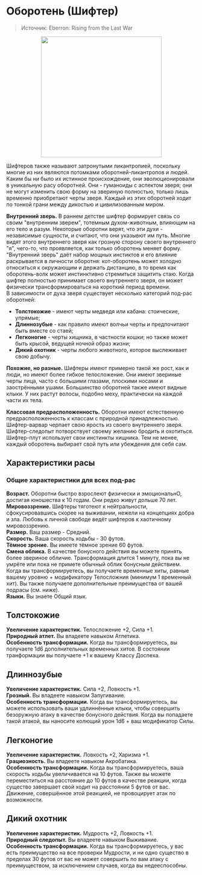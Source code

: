 # Оборотень (Шифтер)
> Источник: Eberron: Rising from the Last War

<p style="text-align: center">
  <img style="height: 320px" src="./_media/races/shifter.race.jpg"/>
</p>

Шифтеров также называют затронутыми ликантропией, поскольку многие из них являются потомками оборотней-ликантропов и людей. Каким бы
ни было их истинное происхождение, они эволюционировали в уникальную расу оборотней. Они - гуманоиды с аспектом зверя; они не могут
изменить свою форму на звериную полностью, только лишь временно приобретают черты зверя.
Каждый из этих оборотней ходит по тонкой грани между дикостью и цивилизованным миром. 

**Внутренний зверь.** В раннем детстве шифтер формирует связь со своим "внутренним зверем", тотемным духом-животным, влияющим на его
тело и разум. Некоторые оборотни верят, что эти духи - независимые сущности, и считают, что они указывют им путь. Многие видят
этого внутреннего зверя как грозную сторону своего внутреннего "я", чего-то, что проявляется, как только оборотень меняет форму.
"Внутренний зверь" даёт набор мощных инстиктов и его влияние раскрывается в личности оборотня: кот-оборотень может холодно относиться
к окружающим и держать дистанцию, в то время как оборотень-волк может инстинктивно стремиться защитить стаю. Когда шифтер полностью
принимает своего внутреннего зверя, он может физически трансформироваться на короткий период времени.  
В зависимости от духа зверя существует несколько категорий под-рас оборотней:
- **Толстокожие** - имеют черты медведя или кабана: стоические, упрямые;
- **Длиннозубые** - как правило имеют волчьи черты и предпочитают быть вместе со стаей;
- **Легконогие** - черты хищника, в частности кошки; но также может быть крысой, ведущей ночной образ жизни;
- **Дикий охотник** - черты любого животного, которое выслеживает свою добычу.

**Похожие, но разные.** Шифтеры имеют примерно такой же рост, как и люди, но имеют более гибкое телосложение. Они имеют звериные
черты лица, часто с большими глазами, плоскими носами и заострёнными ушами. Большинство оборотней также имеют видные клыки.
У них растут волосы, подобно меху, практически на каждой части их тела.  

**Классовая предрасположенность.** Оборотни имеют естественную предрасположенность к классам с природной принадлежностью.
Шифтер-варвар черпает свою ярость из своего внутреннего зверя. Шифтер-следопыт потворствует своему желанию бродить и охотиться.
Шифтер-плут использует свои инстинкты хищника. Тем не менее, каждый оборотень выбирает свой путь или убеждения для себя сам.

## Характеристики расы
### Общие характеристики для всех под-рас
**Возраст.** Оборотни быстро взрослеют физически и эмоциональнО, достигая
юношества к 10 годам. Они редко живут дольше 70 лет.  
**Мировоззрение.** Шифтеры тяготеют к нейтральности, сфокусировавшись скорее на
выживании, нежели на концепциях добра и зла. Любовь к личной свободе ведёт шифтеров к хаотичному
мировоззрению.  
**Размер.** Ваш размер - Средний.  
**Скорость.** Ваша скорость ходьбы - 30 футов.  
**Тёмное зрение.** Вы имеете тёмное зрение 60 футов.  
**Смена облика.** В качестве бонусного действия вы можете принять более звериное обличие.
Трансформация длится 1 минуту, пока вы не умрёте или пока не примете обычный облик бонусным действием.
Когда вы трансформируетесь, вы получаете временные хиты, равные вашему уровню + модификатору Телосложния
(минимум 1 временный хит). Вы также получаете дополнительные преимущества от вашей подрасы (см. ниже).  
**Языки.** Вы знаете Общий язык.  

## Толстокожие
**Увеличение характеристик.** Телосложение +2, Сила +1.  
**Природный атлет.** Вы владеете навыком Атлетика.  
**Особенность трансформации.** Когда вы трансформируетесь, вы получаете 1d6 дополнительных
временных хитов. В состоянии транформации вы получаете +1 к вашему Классу Доспеха.

## Длиннозубые
**Увеличение характеристик.** Сила +2, Ловкость +1.  
**Грозный.** Вы владеете навыком Запугивание.  
**Особенность трансформации.** Когда вы трансформируетесь, вы можете использовать ваши удлиннённые клыки,
чтобы совершить безоружную атаку в качестве бонусного действия. Когда вы попадаете такой атакой,
вы наносите колющий урон 1d6 + ваш модификатор Силы.

## Легконогие
**Увеличение характеристик.** Ловкость +2, Харизма +1.  
**Грациозность.** Вы владеете навыком Акробатика.  
**Особенность трансформации.** Когда вы трансформируетесь, ваша скорость ходьбы увеличивается на 10 футов.
Также вы можете переместиться на расстояние до 10 футов в качестве реакции, когда существо завершает свой ходит
на расстоянии 5 футов от вас. Движение, совершённое этой реакцией, не провоцирует атак по возможности.

## Дикий охотник
**Увеличение характеристик.** Мудрость +2, Ловкость +1.  
**Природный следопыт.** Вы владеете навыком Выживание.  
**Особенность трансформации.** Когда вы трансформируетесь, у вас есть преимущество на все проверки Мудрости,
и ни одно существо в пределах 30 футов от вас не может совершить по вам атаку с преимуществом, за исключением случаев,
когда вы недееспособны.